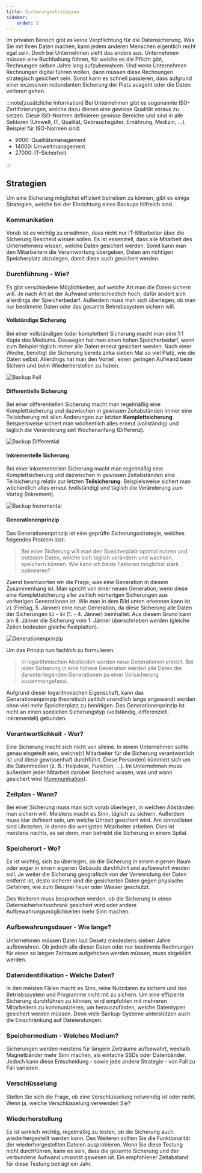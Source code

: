 ```yaml
---
title: Sicherungsstrategien
sidebar:
    order: 3
---
```


Im privaten Bereich gibt es keine Verpflichtung für die Datensicherung. Was Sie mit Ihren Daten machen, kann jedem anderen Menschen eigentlich recht egal sein. Doch bei Unternehmen sieht das anders aus. Unternehmen müssen eine Buchhaltung führen, für welche es die Pflicht gibt, Rechnungen sieben Jahre lang aufzubewahren. Und wenn Unternehmen Rechnungen digital führen wollen, dann müssen diese Rechnungen strategisch gesichert sein. Sonst kann es schnell passieren, dass aufgrund einer exzessiven redundanten Sicherung der Platz ausgeht oder die Daten verloren gehen.

:::note[zusätzliche Information]
Bei Unternehmen gibt es sogenannte ISO-Zertifizierungen, welche dazu dienen eine gewisse Qualität voraus zu setzen. Diese ISO-Normen definieren gewisse Bereiche und sind in alle Sektoren (Umwelt, IT, Qualität, Gebrauchsgüter, Ernährung, Medizin, ...). Beispiel für ISO-Normen sind:

-   9000: Qualitätsmanagement
-   14000: Umweltmanagement
-   27000: IT-Sicherheit

:::

## Strategien

Um eine Sicherung möglichst effizient betreiben zu können, gibt es einige Strategien, welche bei der Einrichtung eines Backups hilfreich sind.

### Kommunikation

Vorab ist es wichtig zu erwähnen, dass nicht nur IT-Mitarbeiter über die Sicherung Bescheid wissen sollen. Es ist essenziell, dass alle Mitarbeit des Unternehmens wissen, welche Daten gesichert werden. Somit kann man den Mitarbeitern die Verantwortung übergeben, Daten am richtigen Speicherplatz abzulegen, damit diese auch gesichert werden.

### Durchführung - Wie?

Es gibt verschiedene Möglichkeiten, auf welche Art man die Daten sichern will. Je nach Art ist der Aufwand unterschiedlich hoch, dafür ändert sich allerdings der Speicherbedarf. Außerdem muss man sich überlegen, ob man nur bestimmte Daten oder das gesamte Betriebssystem sichern will.

#### Vollständige Sicherung

Bei einer vollständigen (oder kompletten) Sicherung macht man eine 1:1 Kopie des Mediums. Deswegen hat man einen hohen Speicherbedarf, wenn zum Beispiel täglich immer alle Daten erneut gesichert werden. Nach einer Woche, benötigt die Sicherung bereits zirka sieben Mal so viel Platz, wie die Daten selbst. Allerdings hat man den Vorteil, einen geringen Aufwand beim Sichern und beim Wiederherstellen zu haben.

![Backup Full](../../../../assets/system_integration_and_infrastructure/backup-full.png)

#### Differentielle Sicherung

Bei einer differentiellen Sicherung macht man regelmäßig eine Komplettsicherung und dazwischen in gewissen Zeitabständen immer eine Teilsicherung mit allen Änderungen zur letzten **Komplettsicherung**. Beispielsweise sichert man wöchentlich alles erneut (vollständig) und täglich die Veränderung seit Wochenanfang (Differenz).

![Backup Differential](../../../../assets/system_integration_and_infrastructure/backup-differential.png)

#### Inkrementelle Sicherung

Bei einer inkrementellen Sicherung macht man regelmäßig eine Komplettsicherung und dazwischen in gewissen Zeitabständen eine Teilsicherung relativ zur letzten **Teilsicherung**. Beispielsweise sichert man wöchentlich alles erneut (vollständig) und täglich die Veränderung zum Vortag (Inkrement).

![Backup Incremental](../../../../assets/system_integration_and_infrastructure/backup-incremental.png)

#### Generationenprinzip

Das Generationenprinzip ist eine geprüfte Sicherungsstrategie, welches folgendes Problem löst:

> Bei einer Sicherung will man den Speicherplatz optimal nutzen und trotzdem Daten, welche sich täglich verändern und wachsen, speichern können. Wie kann ich beide Faktoren möglichst stark optimieren?

Zuerst beantworten wir die Frage, was eine Generation in diesem Zusammenhang ist. Man spricht von einer neuen Generation, wenn diese eine Komplettsicherung aller zeitlich vorherigen Sicherungen aus vorherigen Generationen ist. Wie man in dem Bild unten erkennen kann ist `V1` (Freitag, 5. Jänner) eine neue Generation, da diese Sicherung alle Daten der Sicherungen `S1` - `S4` (1. - 4. Jänner) beinhaltet. Aus diesem Grund kann am 8. Jänner die Sicherung vom 1. Jänner überschrieben werden (gleiche Zeilen bedeuten gleiche Festplatten).

![Generationenprinzip](../../../../assets/system_integration_and_infrastructure/generationenprinzip.png)

Um das Prinzip nun fachlich zu formulieren:

> In logarithmischen Abständen werden neue Generationen erstellt. Bei jeder Sicherung in eine höhere Generation werden alle Daten der darunterliegenden Generationen zu einer Vollsicherung zusammengefasst.

Aufgrund dieser logarithmischen Eigenschaft, kann das Generationenprinzip theoretisch zeitlich unendlich lange angewandt werden ohne viel mehr Speicherplatz zu benötigen. Das Generationenprinzip ist nicht an einen speziellen Sicherungstyp (vollständig, differenziell, inkrementell) gebunden.

### Verantwortlichkeit - Wer?

Eine Sicherung macht sich nicht von alleine. In einem Unternehmen sollte genau eingeteilt sein, welche(r) Mitarbeiter für die Sicherung verantwortlich ist und diese gewissenhaft durchführt. Diese Person(en) kümmert sich um die Datenmedien (z. B.: Helpdesk, Funktion, ...). Im Unternehmen muss außerdem jeder Mitarbeit darüber Bescheid wissen, was und wann gesichert wird ([Kommunikation](#kommunikation)).

### Zeitplan - Wann?

Bei einer Sicherung muss man sich vorab überlegen, in welchen Abständen man sichern will. Meistens macht es Sinn, täglich zu sichern. Außerdem muss klar definiert sein, um welche Uhrzeit gesichert wird. Am sinnvollsten sind Uhrzeiten, in denen die wenigsten Mitarbeiter arbeiten. Dies ist meistens nachts, es sei denn, man betreibt die Sicherung in einem Spital.

### Speicherort - Wo?

Es ist wichtig, sich zu überlegen, ob die Sicherung in einem eigenen Raum oder sogar in einem eigenen Gebäude durchführt und aufbewahrt werden soll. Je weiter die Sicherung geografisch von der Verwendung der Daten entfernt ist, desto sicherer sind die gesicherten Daten gegen physische Gefahren, wie zum Beispiel Feuer oder Wasser geschützt.

Des Weiteren muss besprochen werden, ob die Sicherung in einen Datensicherheitsschrank gesichert wird oder andere Aufbewahrungsmöglichkeiten mehr Sinn machen.

### Aufbewahrungsdauer - Wie lange?

Unternehmen müssen Daten laut Gesetz mindestens sieben Jahre aufbewahren. Ob jedoch alle dieser Daten oder nur bestimmte Rechnungen für einen so langen Zeitraum aufgehoben werden müssen, muss abgeklärt werden.

### Datenidentifikation - Welche Daten?

In den meisten Fällen macht es Sinn, reine Nutzdaten zu sichern und das Betriebssystem und Programme nicht mit zu sichern. Um eine effiziente Sicherung durchführen zu können, wird empfohlen mit mehreren Mitarbeitern zu kommunizieren, um herauszufinden, welche Datentypen gesichert werden müssen. Denn viele Backup-Systeme unterstützen auch die Einschränkung auf Dateiendungen.

### Speichermedium - Welches Medium?

Sicherungen werden meistens für längere Zeiträume aufbewahrt, weshalb Magnetbänder mehr Sinn machen, als einfache SSDs oder Datenbänder. Jedoch kann diese Entscheidung - sowie jede andere Strategie - von Fall zu Fall variieren.

### Verschlüsselung

Stellen Sie sich die Frage, ob eine Verschlüsselung notwendig ist oder nicht. Wenn ja, welche Verschlüsselung verwenden Sie?

### Wiederherstellung

Es ist wirklich wichtig, regelmäßig zu testen, ob die Sicherung auch wiederhergestellt werden kann. Des Weiteren sollten Sie die Funktionalität der wiederhergestellten Dateien ausprobieren. Wenn Sie diese Testung nicht durchführen, kann es sein, dass die gesamte Sicherung und der verbundene Aufwand umsonst gewesen ist. Ein empfohlener Zeitabstand für diese Testung beträgt ein Jahr.
